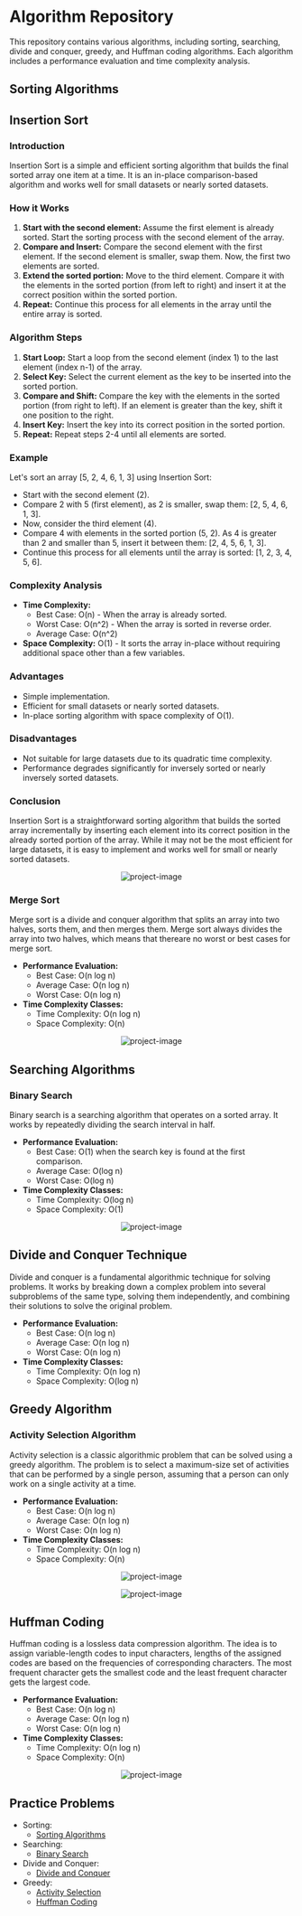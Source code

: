 # Algorithm Repository

This repository contains various algorithms, including sorting, searching, divide and conquer, greedy, and Huffman coding algorithms. Each algorithm includes a performance evaluation and time complexity analysis.

## Sorting Algorithms

## Insertion Sort

### Introduction

Insertion Sort is a simple and efficient sorting algorithm that builds the final sorted array one item at a time. It is an in-place comparison-based algorithm and works well for small datasets or nearly sorted datasets.

### How it Works

1. **Start with the second element:** Assume the first element is already sorted. Start the sorting process with the second element of the array.
2. **Compare and Insert:** Compare the second element with the first element. If the second element is smaller, swap them. Now, the first two elements are sorted.
3. **Extend the sorted portion:** Move to the third element. Compare it with the elements in the sorted portion (from left to right) and insert it at the correct position within the sorted portion.
4. **Repeat:** Continue this process for all elements in the array until the entire array is sorted.

### Algorithm Steps

1. **Start Loop:** Start a loop from the second element (index 1) to the last element (index n-1) of the array.
2. **Select Key:** Select the current element as the key to be inserted into the sorted portion.
3. **Compare and Shift:** Compare the key with the elements in the sorted portion (from right to left). If an element is greater than the key, shift it one position to the right.
4. **Insert Key:** Insert the key into its correct position in the sorted portion.
5. **Repeat:** Repeat steps 2-4 until all elements are sorted.

### Example

Let's sort an array [5, 2, 4, 6, 1, 3] using Insertion Sort:

- Start with the second element (2).
- Compare 2 with 5 (first element), as 2 is smaller, swap them: [2, 5, 4, 6, 1, 3].
- Now, consider the third element (4).
- Compare 4 with elements in the sorted portion (5, 2). As 4 is greater than 2 and smaller than 5, insert it between them: [2, 4, 5, 6, 1, 3].
- Continue this process for all elements until the array is sorted: [1, 2, 3, 4, 5, 6].

### Complexity Analysis

- **Time Complexity:**
  - Best Case: O(n) - When the array is already sorted.
  - Worst Case: O(n^2) - When the array is sorted in reverse order.
  - Average Case: O(n^2)
- **Space Complexity:** O(1) - It sorts the array in-place without requiring additional space other than a few variables.

### Advantages

- Simple implementation.
- Efficient for small datasets or nearly sorted datasets.
- In-place sorting algorithm with space complexity of O(1).

### Disadvantages

- Not suitable for large datasets due to its quadratic time complexity.
- Performance degrades significantly for inversely sorted or nearly inversely sorted datasets.

### Conclusion

Insertion Sort is a straightforward sorting algorithm that builds the sorted array incrementally by inserting each element into its correct position in the already sorted portion of the array. While it may not be the most efficient for large datasets, it is easy to implement and works well for small or nearly sorted datasets.

<p align="center"><img src="https://miro.medium.com/v2/resize:fit:1400/format:webp/0*81Yk_fwfCB3iCwRP.png" alt="project-image"></p>

### Merge Sort

Merge sort is a divide and conquer algorithm that splits an array into two halves, sorts them, and then merges them. Merge sort always divides the array into two halves, which means that thereare no worst or best cases for merge sort.

- **Performance Evaluation:**
  - Best Case: O(n log n)
  - Average Case: O(n log n)
  - Worst Case: O(n log n)
- **Time Complexity Classes:**
  - Time Complexity: O(n log n)
  - Space Complexity: O(n)

<p align="center"><img src="https://www.w3schools.com/dsa/img_mergesort_long.png" alt="project-image"></p>

## Searching Algorithms

### Binary Search

Binary search is a searching algorithm that operates on a sorted array. It works by repeatedly dividing the search interval in half.

- **Performance Evaluation:**
  - Best Case: O(1) when the search key is found at the first comparison.
  - Average Case: O(log n)
  - Worst Case: O(log n)
- **Time Complexity Classes:**
  - Time Complexity: O(log n)
  - Space Complexity: O(1)

<p align="center"><img src="https://miro.medium.com/v2/resize:fit:1400/format:webp/1*M8nxu1oYQy2vpWRjlVdXNA.png" alt="project-image"></p>

## Divide and Conquer Technique

Divide and conquer is a fundamental algorithmic technique for solving problems. It works by breaking down a complex problem into several subproblems of the same type, solving them independently, and combining their solutions to solve the original problem.

- **Performance Evaluation:**
  - Best Case: O(n log n)
  - Average Case: O(n log n)
  - Worst Case: O(n log n)
- **Time Complexity Classes:**
  - Time Complexity: O(n log n)
  - Space Complexity: O(log n)

## Greedy Algorithm

### Activity Selection Algorithm

Activity selection is a classic algorithmic problem that can be solved using a greedy algorithm. The problem is to select a maximum-size set of activities that can be performed by a single person, assuming that a person can only work on a single activity at a time.

- **Performance Evaluation:**
  - Best Case: O(n log n)
  - Average Case: O(n log n)
  - Worst Case: O(n log n)
- **Time Complexity Classes:**
  - Time Complexity: O(n log n)
  - Space Complexity: O(n)

 <p align="center"><img src="https://iq.opengenus.org/content/images/2019/03/Example1.png" alt="project-image"></p>
 <p align="center"><img src="https://iq.opengenus.org/content/images/2019/03/Example2-2.png" alt="project-image"></p>

## Huffman Coding

Huffman coding is a lossless data compression algorithm. The idea is to assign variable-length codes to input characters, lengths of the assigned codes are based on the frequencies of corresponding characters. The most frequent character gets the smallest code and the least frequent character gets the largest code.

- **Performance Evaluation:**
  - Best Case: O(n log n)
  - Average Case: O(n log n)
  - Worst Case: O(n log n)
- **Time Complexity Classes:**
  - Time Complexity: O(n log n)
  - Space Complexity: O(n)
 
<p align="center"><img src="https://kamilmysliwiec.com/wp-content/uploads/2017/04/chart.png" alt="project-image"></p>

## Practice Problems

- Sorting:
  - [Sorting Algorithms](https://leetcode.com/tag/sorting/)
- Searching:
  - [Binary Search](https://leetcode.com/tag/binary-search/)
- Divide and Conquer:
  - [Divide and Conquer](https://leetcode.com/tag/divide-and-conquer/)
- Greedy:
  - [Activity Selection](https://leetcode.com/problems/activity-selection-ii/)
  - [Huffman Coding](https://leetcode.com/problems/maximum-binary-tree/)
